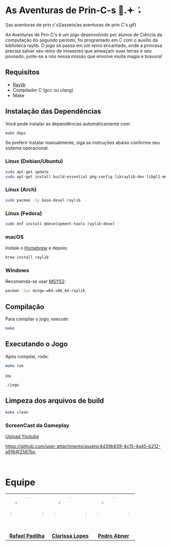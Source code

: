 # As Aventuras de Prin-C-s 👑.𖥔 ݁ ˖
![as aventuras de prin c's](assets/as aventuras de prin C's.gif)

As Aventuras de Prin C's é um jogo desenvolvido por alunos de Ciência da computação do segundo período, foi programado em C com o auxílio da biblioteca raylib. O jogo se passa em um reino encantado, onde a princesa precisa salvar seu reino de invasores que ameaçam suas terras e seu povoado, junte-se a nós nessa missão que envolve muita magia e bravura!

## Requisitos

- [Raylib](https://www.raylib.com/)
- Compilador C (gcc ou clang)
- Make

## Instalação das Dependências

Você pode instalar as dependências automaticamente com:

```sh
make deps
```

Se preferir instalar manualmente, siga as instruções abaixo conforme seu sistema operacional.

### Linux (Debian/Ubuntu)

```sh
sudo apt-get update
sudo apt-get install build-essential pkg-config libraylib-dev libgl1-mesa-dev
```

### Linux (Arch)

```sh
sudo pacman -Sy base-devel raylib
```

### Linux (Fedora)

```sh
sudo dnf install @development-tools raylib-devel
```

### macOS

Instale o [Homebrew](https://brew.sh/) e depois:

```sh
brew install raylib
```

### Windows

Recomenda-se usar [MSYS2](https://www.msys2.org/):

```sh
pacman -Syu mingw-w64-x86_64-raylib
```

## Compilação

Para compilar o jogo, execute:

```sh
make
```

## Executando o Jogo

Após compilar, rode:

```sh
make run
```
ou
```sh
./jogo
```

## Limpeza dos arquivos de build

```sh
make clean
```
### ScreenCast da Gameplay

[Upload Youtube](https://youtu.be/K7HGJKds8LU)

https://github.com/user-attachments/assets/4d39b839-4c15-4a45-b212-a9164f2587bc

<br>
<h1><strong>Equipe</strong></h1>

<p align="center">
<table>
  <tr>
    <td align="center">
      <a href="https://github.com/r7fael">
        <img src="https://avatars.githubusercontent.com/r7fael" width="100" style="border-radius: 50%; margin: 10px;" />
        <br><strong> Rafael Padilha </strong>
      </a>
    </td>
    <td align="center">
      <a href="https://github.com/clarissalopes6">
        <img src="https://avatars.githubusercontent.com/clarissalopes6" width="100" style="border-radius: 50%; margin: 10px;" />
        <br><strong> Clarissa Lopes </strong>
      </a>
    </td>
    <td align="center">
      <a href="https://github.com/PedroGarcez13">
        <img src="https://avatars.githubusercontent.com/PedroGarcez13" width="100" style="border-radius: 50%; margin: 10px;" />
        <br><strong> Pedro Abner</strong>
      </a>
    </td>
  </tr>
</table>
</p>

